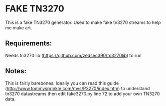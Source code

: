 # FAKE TN3270

This is a fake TN3270 generator. Used to make fake tn3270 streams to
help me make art.

## Requirements:

Needs tn3270 lib (https://github.com/zedsec390/tn3270lib) to run

## Notes:

This is fairly barebones. Ideally you can read this guide
(http://www.tommysprinkle.com/mvs/P3270/index.htm) to understand tn3270
datastreams then edit fake3270.py line 72 to add your own TN3270 data. 
